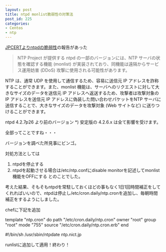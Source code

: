 ```yaml
---
layout: post
title: ntpd monlist脆弱性の対策法
post_id: 225
categories: 
- Centos
- ntp
---
```


[JPCERTよりntpdの脆弱性](http://www.jpcert.or.jp/at/2014/at140001.html)の報告があった


>NTP Project が提供する ntpd の一部のバージョンには、NTP サーバの状態を確認する機能 (monlist) が実装されており、同機能は遠隔からサービス運用妨害 (DDoS) 攻撃に使用される可能性があります。
  
  NTP は、通常 UDP を使用して通信するため、容易に送信元 IP アドレスを詐称することができます。また、monlist 機能は、サーバへのリクエストに対して大きなサイズのデータを送信元 IP アドレスへ返送するため、攻撃者は攻撃対象の IP アドレスを送信元 IP アドレスに偽装した問い合わせパケットをNTP サーバに送信することで、大きなサイズのデータを攻撃対象 (Web サイトなど) に送りつけることができます。
  
  ntpd 4.2.7p26 より前のバージョン
   *) 安定版の 4.2.6.x は全て影響を受けます。


全部ってことですね・・・

バージョンを調べた所見事にビンゴ。

対処方法としては
1. ntpdを停止する
1. ntpdを起動させる場合は/etc/ntp.confにdisable monitorを記述してmonlist機能をOFFにする
とのことでした。

考えた結果、そもそもntpdを常駐しておくほどの事もなく1日1回時間補正をしてくれればいいので、ntpdは停止し/etc/cron.daily/ntp.cronを追加し、毎朝時間補正をするようにしました。

chefに下記を追加


template "ntp.cron" do
  path "/etc/cron.daily/ntp.cron"
  owner "root"
  group "root"
  mode "755"
  source "/etc/cron.daily/ntp.cron.erb"
end


#!/bin/sh
/usr/sbin/ntpdate ntp.nict.jp

runlistに追加して適用！終わり！